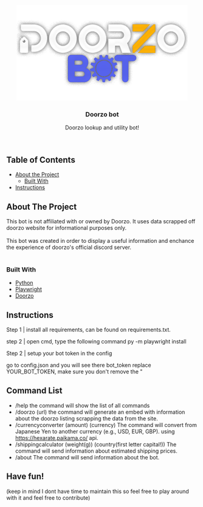 <!-- PROJECT LOGO -->
<br />
<p align="center">
  <a href="https://github.com/OugiFormula/DoorzoBot/">
    <img src="https://github.com/OugiFormula/DoorzoBot/blob/main/botlogodoorzo.png" alt="Logo">
  </a>

  <h3 align="center">Doorzo bot</h3>

  <p align="center">
    Doorzo lookup and utility bot!
    <br />
    <br />
    <br />
  </p>
</p>



<!-- TABLE OF CONTENTS -->
## Table of Contents

* [About the Project](#about-the-project)
  * [Built With](#built-with)
* [Instructions](#instructions)



<!-- ABOUT THE PROJECT -->
## About The Project

This bot is not affiliated with or owned by Doorzo. It uses data scrapped off doorzo website for informational purposes only.
<br />
<br />
This bot was created in order to display a useful information and enchance the experience of doorzo's official discord server.
<br />
<br />

### Built With
* [Python](https://python.org)
* [Playwright](https://playwright.dev/)
* [Doorzo](https://www.doorzo.com/?lang=en)

<!-- GETTING STARTED -->
## Instructions

Step 1 | install all requirements, can be found on requirements.txt.

step 2 | open cmd, type the following command
py -m playwright install

Step 2 | setup your bot token in the config

go to config.json and you will see there bot_token replace YOUR_BOT_TOKEN, make sure you don't remove the "

## Command List

* /help
the command will show the list of all commands
* /doorzo (url)
the command will generate an embed with information about the doorzo listing scrapping the data from the site.
* /currencyconverter (amount) (currency)
The command will convert from Japanese Yen to another currency (e.g., USD, EUR, GBP). using https://hexarate.paikama.co/ api.
* /shippingcalculator (weight(g)) (country(first letter capital!))
The command will send information about estimated shipping prices.
* /about
The command will send information about the bot.

## Have fun!
(keep in mind I dont have time to maintain this so feel free to play around with it and feel free to contribute)

